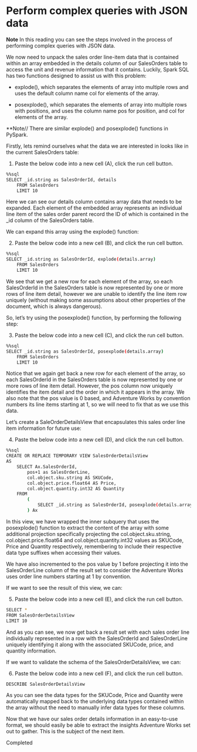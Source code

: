 # Perform complex queries with JSON data

**Note**
In this reading you can see the steps involved in the process of performing complex queries with JSON data.

We now need to unpack the sales order line-item data that is contained within an array embedded in the details column of our SalesOrders table to access the unit and revenue information that it contains. Luckily, Spark SQL has two functions designed to assist us with this problem:

- explode(), which separates the elements of array into multiple rows and uses the default column name col for elements of the array.

- posexplode(), which separates the elements of array into multiple rows with positions, and uses the column name pos for position, and col for elements of the array.

**Note//
There are similar explode() and posexplode() functions in PySpark.

Firstly, lets remind ourselves what the data we are interested in looks like in the current SalesOrders table:

1. Paste the below code into a new cell (A), click the run cell button.

```bash
%%sql
SELECT _id.string as SalesOrderId, details
    FROM SalesOrders
    LIMIT 10 
```
Here we can see our details column contains array data that needs to be expanded. Each element of the embedded array represents an individual line item of the sales order parent record the ID of which is contained in the _id column of the SalesOrders table.

We can expand this array using the explode() function:

2. Paste the below code into a new cell (B), and click the run cell button.

```bash
%%sql
SELECT _id.string as SalesOrderId, explode(details.array)
    FROM SalesOrders
    LIMIT 10
```

We see that we get a new row for each element of the array, so each SalesOrderId in the SalesOrders table is now represented by one or more rows of line item detail, however we are unable to identify the line item row uniquely (without making some assumptions about other properties of the document, which is always dangerous).

So, let’s try using the posexplode() function, by performing the following step:

3. Paste the below code into a new cell (C), and click the run cell button.

```bash
%%sql
SELECT _id.string as SalesOrderId, posexplode(details.array) 
    FROM SalesOrders
    LIMIT 10
```
Notice that we again get back a new row for each element of the array, so each SalesOrderId in the SalesOrders table is now represented by one or more rows of line item detail. However, the pos column now uniquely identifies the item detail and the order in which it appears in the array. We also note that the pos value is 0 based, and Adventure Works by convention numbers its line items starting at 1, so we will need to fix that as we use this data.

Let’s create a SaleOrderDetailsView that encapsulates this sales order line item information for future use:

4. Paste the below code into a new cell (D), and click the run cell button.

```bash
%%sql
CREATE OR REPLACE TEMPORARY VIEW SalesOrderDetailsView
AS
    SELECT Ax.SalesOrderId,
        pos+1 as SalesOrderLine,
        col.object.sku.string AS SKUCode,
        col.object.price.float64 AS Price, 
        col.object.quantity.int32 AS Quantity
    FROM 
        (
            SELECT _id.string as SalesOrderId, posexplode(details.array) FROM SalesOrders 
        ) Ax 
```

In this view, we have wrapped the inner subquery that uses the posexplode() function to extract the content of the array with some additional projection specifically projecting the col.object.sku.string, col.object.price.float64 and col.object.quantity.int32 values as SKUCode, Price and Quantity respectively, remembering to include their respective data type suffixes when accessing their values.

We have also incremented to the pos value by 1 before projecting it into the SalesOrderLine column of the result set to consider the Adventure Works uses order line numbers starting at 1 by convention.

If we want to see the result of this view, we can:

5. Paste the below code into a new cell (E), and click the run cell button.

```bash
SELECT * 
FROM SalesOrderDetailsView
LIMIT 10
```

And as you can see, we now get back a result set with each sales order line individually represented in a row with the SalesOrderId and SalesOrderLine uniquely identifying it along with the associated SKUCode, price, and quantity information.

If we want to validate the schema of the SalesOrderDetailsView, we can:

6. Paste the below code into a new cell (F), and click the run cell button.

```bash
DESCRIBE SalesOrderDetailsView  
```

As you can see the data types for the SKUCode, Price and Quantity were automatically mapped back to the underlying data types contained within the array without the need to manually infer data types for these columns.

Now that we have our sales order details information in an easy-to-use format, we should easily be able to extract the insights Adventure Works set out to gather. This is the subject of the next item.

Completed